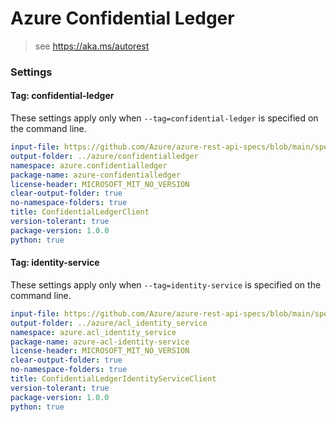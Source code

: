 # Azure Confidential Ledger

> see https://aka.ms/autorest

### Settings

#### Tag: confidential-ledger
These settings apply only when `--tag=confidential-ledger` is specified on the command line.
```yaml $(tag) == 'confidential-ledger'
input-file: https://github.com/Azure/azure-rest-api-specs/blob/main/specification/confidentialledger/data-plane/Microsoft.ConfidentialLedger/stable/2022-05-13/confidentialledger.json
output-folder: ../azure/confidentialledger
namespace: azure.confidentialledger
package-name: azure-confidentialledger
license-header: MICROSOFT_MIT_NO_VERSION
clear-output-folder: true
no-namespace-folders: true
title: ConfidentialLedgerClient
version-tolerant: true
package-version: 1.0.0
python: true
```

#### Tag: identity-service
These settings apply only when `--tag=identity-service` is specified on the command line.
```yaml $(tag) == 'identity-service'
input-file: https://github.com/Azure/azure-rest-api-specs/blob/main/specification/confidentialledger/data-plane/Microsoft.ConfidentialLedger/stable/2022-05-13/identityservice.json
output-folder: ../azure/acl_identity_service
namespace: azure.acl_identity_service
package-name: azure-acl-identity-service
license-header: MICROSOFT_MIT_NO_VERSION
clear-output-folder: true
no-namespace-folders: true
title: ConfidentialLedgerIdentityServiceClient
version-tolerant: true
package-version: 1.0.0
python: true
```